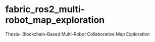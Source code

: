 # fabric_ros2_multi-robot_map_exploration
Thesis- Blockchain-Based Multi-Robot Collaborative Map Exploration
